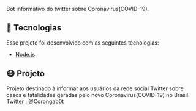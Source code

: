 Bot informativo do twitter sobre Coronavírus(COVID-19).

## :rocket: Tecnologias
Esse projeto foi desenvolvido com as seguintes tecnologias:
- [Node.js](https://nodejs.org/)

## :mask: Projeto

Projeto destinado à informar aos usuários da rede social Twitter sobre casos e fatalidades geradas pelo novo Coronavírus(COVID-19) no Brasil.
Twitter : [@Corongab0t](https://twitter.com/CorongaB0t)
